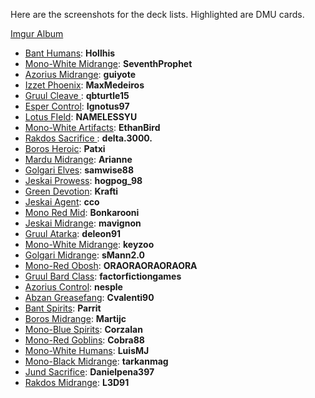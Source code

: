 Here are the screenshots for the deck lists. Highlighted are DMU cards.

[Imgur Album](https://imgur.com/a/SR5HUcr)

* [Bant Humans](https://i.imgur.com/cDtdRqC.png): **Hollhis**
* [Mono-White Midrange](https://i.imgur.com/CZzGqmT.png): **SeventhProphet**
* [Azorius Midrange](https://i.imgur.com/jDQFDQ1.png): **guiyote**
* [Izzet Phoenix](https://i.imgur.com/BuyhhKc.png): **MaxMedeiros**
* [Gruul Cleave ](https://i.imgur.com/AL6cPt3.png): **qbturtle15**
* [Esper Control](https://i.imgur.com/YzOUIZ2.png): **Ignotus97**
* [Lotus FIeld](https://i.imgur.com/H60H9zY.png): **NAMELESSYU**
* [Mono-White Artifacts](https://i.imgur.com/I1gx8zg.png): **EthanBird**
* [Rakdos Sacrifice ](https://i.imgur.com/bw6Uksy.png): **delta.3000.**
* [Boros Heroic](https://i.imgur.com/KsAXcYt.png): **Patxi**
* [Mardu Midrange](https://i.imgur.com/XTnaXTR.png): **Arianne**
* [Golgari Elves](https://i.imgur.com/ncrKPC5.png): **samwise88**
* [Jeskai Prowess](https://i.imgur.com/NCJbChZ.png): **hogpog\_98**
* [Green Devotion](https://i.imgur.com/zqDqPbS.png): **Krafti**
* [Jeskai Agent](https://i.imgur.com/gdA6s9Z.png): **cco**
* [Mono Red Mid](https://i.imgur.com/tAzdSDo.png): **Bonkarooni**
* [Jeskai Midrange](https://i.imgur.com/20qxvq5.png): **mavignon**
* [Gruul Atarka](https://i.imgur.com/ylhmAp2.png): **deleon91**
* [Mono-White Midrange](https://i.imgur.com/p4dtZ71.png): **keyzoo**
* [Golgari Midrange](https://i.imgur.com/Jx9ygJ9.png): **sMann2.0**
* [Mono-Red Obosh](https://i.imgur.com/Rqs7R4x.png): **ORAORAORAORAORA**
* [Gruul Bard Class](https://i.imgur.com/VbIiNmn.png): **factorfictiongames**
* [Azorius Control](https://i.imgur.com/R3tVb9L.png): **nesple**
* [Abzan Greasefang](https://i.imgur.com/QZr9Pui.png): **Cvalenti90**
* [Bant Spirits](https://i.imgur.com/GLy7z7K.png): **Parrit**
* [Boros Midrange](https://i.imgur.com/fYy2elh.png): **Martijc**
* [Mono-Blue Spirits](https://i.imgur.com/Yk72DCf.png): **Corzalan**
* [Mono-Red Goblins](https://i.imgur.com/tD2T0zP.png): **Cobra88**
* [Mono-White Humans](https://i.imgur.com/tSSjR4D.png): **LuisMJ**
* [Mono-Black Midrange](https://i.imgur.com/YGL13cb.png): **tarkanmag**
* [Jund Sacrifice](https://i.imgur.com/17YfgjD.png): **Danielpena397**
* [Rakdos Midrange](https://i.imgur.com/alwJpXX.png): **L3D91**
